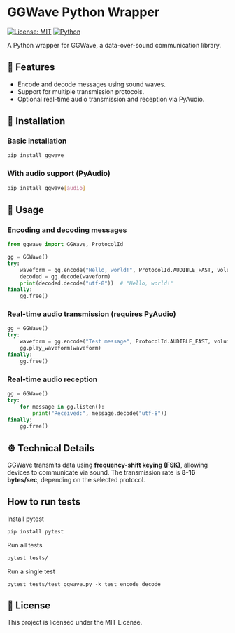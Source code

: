 # GGWave Python Wrapper

[![License: MIT](https://img.shields.io/badge/License-MIT-blue.svg)](LICENSE)
[![Python](https://img.shields.io/badge/Python-3.8%2B-blue.svg)](https://www.python.org/)

A Python wrapper for GGWave, a data-over-sound communication library.

## 📌 Features
- Encode and decode messages using sound waves.
- Support for multiple transmission protocols.
- Optional real-time audio transmission and reception via PyAudio.

## 🚀 Installation

### Basic installation
```sh
pip install ggwave
```

### With audio support (PyAudio)
```sh
pip install ggwave[audio]
```

## 🔧 Usage

### Encoding and decoding messages
```python
from ggwave import GGWave, ProtocolId

gg = GGWave()
try:
    waveform = gg.encode("Hello, world!", ProtocolId.AUDIBLE_FAST, volume=20)
    decoded = gg.decode(waveform)
    print(decoded.decode("utf-8"))  # "Hello, world!"
finally:
    gg.free()
```

### Real-time audio transmission (requires PyAudio)
```python
gg = GGWave()
try:
    waveform = gg.encode("Test message", ProtocolId.AUDIBLE_FAST, volume=20)
    gg.play_waveform(waveform)
finally:
    gg.free()
```

### Real-time audio reception
```python
gg = GGWave()
try:
    for message in gg.listen():
        print("Received:", message.decode("utf-8"))
finally:
    gg.free()
```

## ⚙️ Technical Details
GGWave transmits data using **frequency-shift keying (FSK)**, allowing devices to communicate via sound. The transmission rate is **8-16 bytes/sec**, depending on the selected protocol. 

## How to run tests

Install pytest

```sh
pip install pytest
```

Run all tests

```sh
pytest tests/
```

Run a single test

```
pytest tests/test_ggwave.py -k test_encode_decode
```

## 📝 License
This project is licensed under the MIT License.
